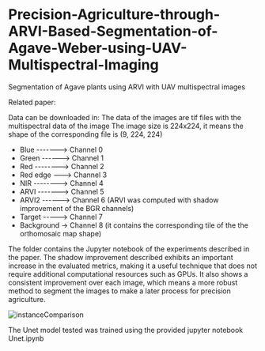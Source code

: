 # Precision-Agriculture-through-ARVI-Based-Segmentation-of-Agave-Weber-using-UAV-Multispectral-Imaging
Segmentation of Agave plants using ARVI with UAV multispectral images

Related paper:

Data can be downloaded in: 
The data of the images are tif files with the multispectral data of the image
The image size is 224x224, it means the shape of the corresponding file is (9, 224, 224)

<ul>
<li>Blue  -------> Channel 0</li>
<li>Green  ------> Channel 1</li>
<li>Red  --------> Channel 2</li>
<li>Red edge  ---> Channel 3</li>
<li>NIR  --------> Channel 4</li>
<li>ARVI  -------> Channel 5</li>
<li>ARVI2  ------> Channel 6 (ARVI was computed with shadow improvement of the BGR channels)</li>
<li>Target  -----> Channel 7 </li>
<li>Background  -> Channel 8 (it contains the corresponding tile of the the orthomosaic map shape)</li>
</ul>

The folder contains the Jupyter notebook of the experiments described in the paper. The shadow improvement described exhibits an important increase in the evaluated metrics, making it a useful technique that does not require additional computational resources such as GPUs. It also shows a consistent improvement over each image, which means a more robust method to segment the images to make a later process for precision agriculture.

![instanceComparison](https://github.com/DiegoVillatoro/Precision-Agriculture-through-ARVI-Based-Segmentation-of-Agave-Weber-using-UAV-Multispectral-Imaging/assets/45828192/53ca56b9-9bff-4048-b9dd-3d4047032320)

The Unet model tested was trained using the provided jupyter notebook Unet.ipynb
